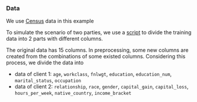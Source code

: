 ### Data
We use [Census]() data in this example

To simulate the scenario of two parties, we use a [script]() to divide the training data into 2 parts with different columns.

The original data has 15 columns. In preprocessing, some new columns are created from the combinations of some existed columns. Considering this process, we divide the data into

* data of client 1: `age`, `workclass`, `fnlwgt`, `education`, `education_num`, `marital_status`, `occupation`
* data of client 2: `relationship`, `race`, `gender`, `capital_gain`, `capital_loss`, `hours_per_week`, `native_country`, `income_bracket`
